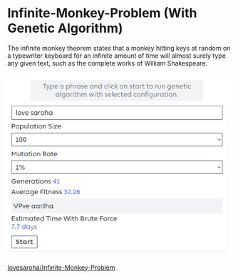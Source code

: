 # Infinite-Monkey-Problem (With Genetic Algorithm)
 The infinite monkey theorem states that a monkey hitting keys at random on a typewriter keyboard for an infinite amount of time will almost surely type any given text, such as the complete works of William Shakespeare. 

![game](https://raw.githubusercontent.com/lovesaroha/gimages/main/14.png)

[lovesaroha/Infinite-Monkey-Problem](https://js.lovesaroha.com/Infinite-Monkey-Problem)